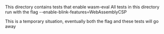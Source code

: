 This directory contains tests that enable wasm-eval
All tests in this directory run with the flag --enable-blink-features=WebAssemblyCSP

This is a temporary situation, eventually both the flag and these tests will go away
